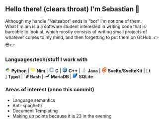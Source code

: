 ## Hello there! (clears throat) I'm Sebastian 🍄
Although my handle "Naitsabot" ends in "bot" I'm not one of them. \
What I'm am is a a software student interested in writing code that is bareable to look at, which mostly consists of writing small projects of whatever comes to my mind, and then forgetting to put them on GitHub. 👉😎👉

### Languages/tech/stuff I work with
<img title="Python" height="16em" width="16em" src="https://github.com/devicons/devicon/blob/master/icons/python/python-original.svg">&nbsp;**Python**
| <img title="Nim" height="16em" width="16em" src="https://github.com/devicons/devicon/blob/master/icons/nim/nim-original.svg">&nbsp;**Nim**
| <img title="C" height="16em" width="16em" src="https://github.com/devicons/devicon/blob/master/icons/c/c-original.svg">&nbsp;**C**
| <img title="C++" height="16em" width="16em" src="https://github.com/devicons/devicon/blob/master/icons/cplusplus/cplusplus-original.svg">&nbsp;**C++**
| <img title="Java" height="16em" width="16em" src="https://github.com/devicons/devicon/blob/master/icons/java/java-original.svg">&nbsp;**Java**
| <img title="Svelte" height="16em" width="16em" src="https://github.com/devicons/devicon/blob/master/icons/svelte/svelte-original.svg">&nbsp;**Svelte/SvelteKit**
| [ **t** ]&nbsp;**Typst**
| <img title="Bash" height="16em" width="16em" src="https://github.com/devicons/devicon/blob/master/icons/bash/bash-original.svg">&nbsp;**Bash**
| <img title="MariaDB" height="16em" width="16em" src="https://github.com/devicons/devicon/blob/master/icons/mariadb/mariadb-original.svg">&nbsp;**MariaDB**
| <img title="SQLite" height="16em" width="16em" src="https://github.com/devicons/devicon/blob/master/icons/sqlite/sqlite-original.svg">&nbsp;**SQLite**

### Areas of interest (anno this commit)
- Language semantics
- Anti-spaghetti
- Document Templating
- Making up points because it is 23 in the evening

<!--
**Naitsabot/Naitsabot** is a ✨ _special_ ✨ repository because its `README.md` (this file) appears on your GitHub profile.

Here are some ideas to get you started:

- 🔭 I’m currently working on ...
- 🌱 I’m currently learning ...
- 👯 I’m looking to collaborate on ...
- 🤔 I’m looking for help with ...
- 💬 Ask me about ...
- 📫 How to reach me: ...
- 😄 Pronouns: ...
- ⚡ Fun fact: ...
-->
